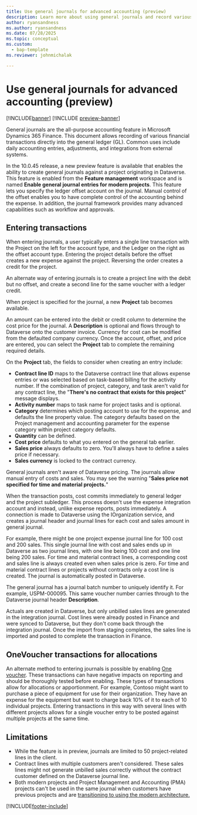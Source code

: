 ```yaml
---
title: Use general journals for advanced accounting (preview)
description: Learn more about using general journals and record various financial transactions directly into the general ledger.
author: ryansandness
ms.author: ryansandness
ms.date: 07/28/2025
ms.topic: conceptual
ms.custom: 
  - bap-template
ms.reviewer: johnmichalak

---
```


# Use general journals for advanced accounting (preview)

[!INCLUDE[banner](../includes/banner.md)]
[!INCLUDE [preview-banner](~/../shared-content/shared/preview-includes/preview-banner.md)]

General journals are the all-purpose accounting feature in Microsoft Dynamics 365 Finance. This document allows recording of various financial transactions directly into the general ledger (GL). Common uses include daily accounting entries, adjustments, and integrations from external systems.

In the 10.0.45 release, a new preview feature is available that enables the ability to create general journals against a project originating in Dataverse. This feature is enabled from the **Feature management** workspace and is named **Enable general journal entries for modern projects**. This feature lets you specify the ledger offset account on the journal. Manual control of the offset enables you to have complete control of the accounting behind the expense. In addition, the journal framework provides many advanced capabilities such as workflow and approvals.

## Entering transactions

When entering journals, a user typically enters a single line transaction with the Project on the left for the account type, and the Ledger on the right as the offset account type. Entering the project details before the offset creates a new expense against the project. Reversing the order creates a credit for the project.

An alternate way of entering journals is to create a project line with the debit but no offset, and create a second line for the same voucher with a ledger credit.

When project is specified for the journal, a new **Project** tab becomes available.

An amount can be entered into the debit or credit column to determine the cost price for the journal. A **Description** is optional and flows through to Dataverse onto the customer invoice. Currency for cost can be modified from the defaulted company currency. Once the account, offset, and price are entered, you can select the **Project** tab to complete the remaining required details.

On the **Project** tab, the fields to consider when creating an entry include:

- **Contract line ID** maps to the Dataverse contract line that allows expense entries or was selected based on task-based billing for the activity number. If the combination of project, category, and task aren't valid for any contract line, the "**There's no contract that exists for this project**" message displays.
- **Activity number** maps to task name for project tasks and is optional.
- **Category** determines which posting account to use for the expense, and defaults the line property value. The category defaults based on the Project management and accounting parameter for the expense category within project category defaults.
- **Quantity** can be defined.
- **Cost price** defaults to what you entered on the general tab earlier.
- **Sales price** always defaults to zero. You'll always have to define a sales price if necessary.
- **Sales currency** is locked to the contract currency.

General journals aren't aware of Dataverse pricing. The journals allow manual entry of costs and sales. You may see the warning "**Sales price not specified for time and material projects.**"

When the transaction posts, cost commits immediately to general ledger and the project subledger. This process doesn't use the expense integration account and instead, unlike expense reports, posts immediately. A connection is made to Dataverse using the IOrganization service, and creates a journal header and journal lines for each cost and sales amount in general journal. 

For example, there might be one project expense journal line for 100 cost and 200 sales. This single journal line with cost and sales ends up in Dataverse as two journal lines, with one line being 100 cost and one line being 200 sales. For time and material contract lines, a corresponding cost and sales line is always created even when sales price is zero. For time and material contract lines or projects without contracts only a cost line is created. The journal is automatically posted in Dataverse.

The general journal has a journal batch number to uniquely identify it. For example, USPM-000095. This same voucher number carries through to the Dataverse journal header **Description**.

Actuals are created in Dataverse, but only unbilled sales lines are generated in the integration journal. Cost lines were already posted in Finance and were synced to Dataverse, but they don't come back through the integration journal. Once the import from staging completes, the sales line is imported and posted to complete the transaction in Finance.

## OneVoucher transactions for allocations

An alternate method to entering journals is possible by enabling [One voucher](/dynamics365/finance/general-ledger/one-voucher). These transactions can have negative impacts on reporting and should be thoroughly tested before enabling. These types of transactions allow for allocations or apportionment. For example, Contoso might want to purchase a piece of equipment for use for their organization. They have an expense for the equipment but want to charge back 10% of it to each of 10 individual projects. Entering transactions in this way with several lines with different projects allows for a single voucher entry to be posted against multiple projects at the same time.

## Limitations

- While the feature is in preview, journals are limited to 50 project-related lines in the client.
- Contract lines with multiple customers aren't considered. These sales lines might not generate unbilled sales correctly without the contract customer defined on the Dataverse journal line.
- Both modern projects and Project Management and Accounting (PMA) projects can't be used in the same journal when customers have previous projects and are [transitioning to using the modern architecture.](../prod-pma/move-to-modern-architecture.md)

[!INCLUDE[footer-include](../../../includes/footer-banner.md)]
